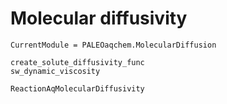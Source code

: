 # Molecular diffusivity

```@meta
CurrentModule = PALEOaqchem.MolecularDiffusion
```

```@docs
create_solute_diffusivity_func
sw_dynamic_viscosity
```

```@docs
ReactionAqMolecularDiffusivity
```

